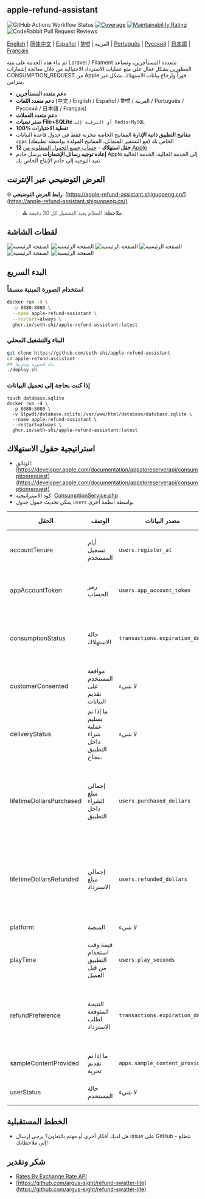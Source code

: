 ## apple-refund-assistant
![GitHub Actions Workflow Status](https://img.shields.io/github/actions/workflow/status/seth-shi/apple-refund-assistant/laravel.yml)
[![Coverage](https://sonarcloud.io/api/project_badges/measure?project=seth-shi_apple-refund-assistant&metric=coverage)](https://sonarcloud.io/summary/new_code?id=seth-shi_apple-refund-assistant)
[![Maintainability Rating](https://sonarcloud.io/api/project_badges/measure?project=seth-shi_apple-refund-assistant&metric=sqale_rating)](https://sonarcloud.io/summary/new_code?id=seth-shi_apple-refund-assistant)
![CodeRabbit Pull Request Reviews](https://img.shields.io/coderabbit/prs/github/seth-shi/apple-refund-assistant?utm_source=oss&utm_medium=github&utm_campaign=seth-shi%2Fapple-refund-assistant&labelColor=171717&color=FF570A&link=https%3A%2F%2Fcoderabbit.ai&label=CodeRabbit+Reviews)

[English](./README.md) | [简体中文](./README.zh.md) | [Español](./README.es.md) | [हिन्दी](./README.hi.md) | العربية | [Português](./README.pt.md) | [Русский](./README.ru.md) | [日本語](./README.ja.md) | [Français](./README.fr.md)

تم بناء هذه الخدمة على بنية Laravel / Filament متعددة المستأجرين،
وتساعد المطورين بشكل فعال على منع عمليات الاسترداد الاحتيالية من خلال معالجة إشعارات CONSUMPTION_REQUEST من Apple فوراً وإرجاع بيانات الاستهلاك بشكل غير متزامن.

- **دعم متعدد المستأجرين**
- **دعم متعدد اللغات** (中文 / English / Español / हिन्दी / العربية / Português / Русский / 日本語 / Français)
- **دعم متعدد العملات**
- **صفر تبعيات File+SQLite** `أو الترقية إلى Redis+MySQL`
- **100% تغطية الاختبارات**
- **مفاتيح التطبيق ذاتية الإدارة** المفاتيح الخاصة مخزنة فقط في جدول قاعدة البيانات `apps` الخاص بك (مع التشفير المتماثل، المفاتيح المولدة بواسطة تطبيقك)
- **12 حقل استهلاك** - [حساب جميع الحقول المطلوبة من Apple](#استراتيجية-حقول-الاستهلاك)
- **إعادة توجيه رسائل الإشعارات** يرسل خادم Apple إلى الخدمة الحالية، الخدمة الحالية تعيد التوجيه إلى خادم الإنتاج الخاص بك


## العرض التوضيحي عبر الإنترنت

🌐 **رابط العرض التوضيحي**: [https://apple-refund-assistant.shiguopeng.cn/](https://apple-refund-assistant.shiguopeng.cn/)

> ⚠️ **ملاحظة**: النظام يعيد التشغيل كل 30 دقيقة.

 
## لقطات الشاشة
![الصفحة الرئيسية](assets/0.png)
![الصفحة الرئيسية](assets/1.png)
![الصفحة الرئيسية](assets/2.png)
![الصفحة الرئيسية](assets/3.png)
![الصفحة الرئيسية](assets/4.png)
![الصفحة الرئيسية](assets/5.png)


## البدء السريع
### استخدام الصورة المبنية مسبقاً
```bash
docker run -d \
  -p 8080:8080 \
  --name apple-refund-assistant \
  --restart=always \
  ghcr.io/seth-shi/apple-refund-assistant:latest
```


### البناء والتشغيل المحلي
```bash
git clone https://github.com/seth-shi/apple-refund-assistant
cd apple-refund-assistant
## بناء الصورة ونشرها
./deploy.sh
```

### إذا كنت بحاجة إلى تحميل البيانات
```
touch database.sqlite
docker run -d \
  -p 8080:8080 \
  -v $(pwd)/database.sqlite:/var/www/html/database/database.sqlite \
  --name apple-refund-assistant \
  --restart=always \
  ghcr.io/seth-shi/apple-refund-assistant:latest
```

## استراتيجية حقول الاستهلاك
* الوثائق: [https://developer.apple.com/documentation/appstoreserverapi/consumptionrequest](https://developer.apple.com/documentation/appstoreserverapi/consumptionrequest)
* كود الاستراتيجية: [ConsumptionService.php](./app/Services/ConsumptionService.php) 
* يمكن تحديث حقول جدول `users` بواسطة أنظمة أخرى

| الحقل                       | الوصف                | مصدر البيانات                          | قاعدة الحساب                                                                                           |
|--------------------------|-------------------|--------------------------------|------------------------------------------------------------------------------------------------|
| accountTenure            | أيام تسجيل المستخدم            | `users.register_at`            | الوقت الحالي ناقص وقت التسجيل                                                                                     |
| appAccountToken          | رمز الحساب          | `users.app_account_token`      | [يجب تمريره عند إنشاء العميل للطلب](https://developer.apple.com/documentation/StoreKit/Transaction/appAccountToken) |
| consumptionStatus        | حالة الاستهلاك              | `transactions.expiration_date` | مقارنة مع الوقت الحالي، إذا انتهت الصلاحية إرجاع مستهلك                                                                              |
| customerConsented        | موافقة المستخدم على تقديم البيانات          | لا شيء                              | مُشفر `true`                                                                                       |
| deliveryStatus           | ما إذا تم تسليم عملية شراء داخل التطبيق بنجاح. | لا شيء                              | مُشفر `0`(تسليم عادي)                                                                                    |
| lifetimeDollarsPurchased | إجمالي مبلغ الشراء داخل التطبيق             | `users.purchased_dollars`      | تراكم هذا الحقل بناءً على أحداث معاملات Apple، يمكنك أيضاً تراكمه بنفسك                                                                        |
| lifetimeDollarsRefunded  | إجمالي مبلغ الاسترداد             | `users.refunded_dollars`       | تراكم هذا الحقل بناءً على أحداث استرداد Apple، يمكنك أيضاً تراكمه بنفسك                                                                        |
| platform                 | المنصة                | لا شيء                              | مُشفر `1`(apple)                                                                                   |
| playTime                 | قيمة وقت استخدام التطبيق من قبل العميل        | `users.play_seconds`           | يحتاج نظامك إلى دعم تحديث هذا الحقل، وإلا فهو `0`                                                                          |
| refundPreference         | النتيجة المتوقعة لطلب الاسترداد         | `transactions.expiration_date` | مقارنة مع الوقت الحالي، إذا انتهت الصلاحية نأمل في رفض الاسترداد                                                                             |
| sampleContentProvided    | ما إذا تم تقديم تجربة            | `apps.sample_content_provided` | تكوين التطبيق عند إنشاء التطبيق                                                                                      |
| userStatus               | حالة المستخدم              | لا شيء                              | مُشفر `1`(مستخدم عادي)                                                                                   |

## الخطط المستقبلية
- هل لديك أفكار أخرى أو مهتم بالتعاون؟ يرجى إرسال issue على GitHub - نتطلع إلى ملاحظاتك!

## شكر وتقدير
* [Rates By Exchange Rate API](https://www.exchangerate-api.com)
* [https://github.com/argus-sight/refund-swatter-lite](https://github.com/argus-sight/refund-swatter-lite)